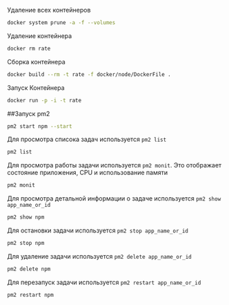 Удаление всех контейнеров
```bash
docker system prune -a -f --volumes
```

Удаление контейнера
```bash
docker rm rate
```

Сборка контейнера
```bash
docker build --rm -t rate -f docker/node/DockerFile .
```

Запуск Контейнера
```bash
docker run -p -i -t rate
```

##Запуск pm2
```bash
pm2 start npm --start
```

Для просмотра списока задач используется `pm2 list`
```bash
pm2 list
```
 
Для просмотра работы задачи используется `pm2 monit`. Это отображает состояние приложения, CPU и использование памяти
```bash
pm2 monit
```

Для просмотра детальной информации о задаче используется `pm2 show app_name_or_id`
```bash
pm2 show npm
```

Для остановки задачи используется `pm2 stop app_name_or_id`
```bash
pm2 stop npm
```

Для удаление задачи используется `pm2 delete app_name_or_id`
```bash
pm2 delete npm
```

Для перезапуск задачи используется `pm2 restart app_name_or_id`
```bash
pm2 restart npm
```